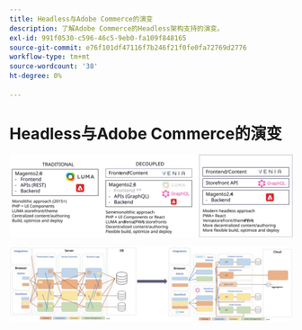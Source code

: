 ```yaml
---
title: Headless与Adobe Commerce的演变
description: 了解Adobe Commerce的Headless架构支持的演变。
exl-id: 991f0530-c596-46c5-9eb0-fa109f848165
source-git-commit: e76f101df47116f7b246f21f0fe0fa72769d2776
workflow-type: tm+mt
source-wordcount: '38'
ht-degree: 0%

---
```


# Headless与Adobe Commerce的演变

![传统、分离和Headless商务架构的比较](../../../assets/playbooks/headless-evolution-table.svg)

![传统、分离和Headless商务架构的比较](../../../assets/playbooks/headless-evolution-diagram.svg)
